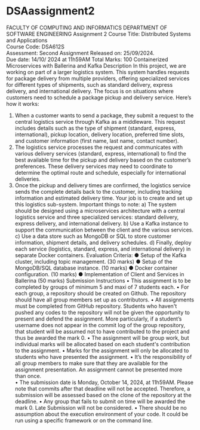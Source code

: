 # DSAassignment2
FACULTY OF COMPUTING AND INFORMATICS 
DEPARTMENT OF SOFTWARE ENGINEERING 
Assignment 2 
Course Title: Distributed Systems and Applications  
Course Code: DSA612S  
Assessment: Second Assignment 
Released on: 25/09/2024.  
Due date: 14/10/ 2024 at 11h59AM 
Total Marks: 100 
Containerized Microservices with Ballerina and Kafka 
Description 
In this project, we are working on part of a larger logistics system. This system handles 
requests for package delivery from multiple providers, offering specialized services for 
different types of shipments, such as standard delivery, express delivery, and international 
delivery. The focus is on situations where customers need to schedule a package pickup 
and delivery service. 
Here’s how it works: 
1. When a customer wants to send a package, they submit a request to the central 
logistics service through Kafka as a middleware. This request includes details such 
as the type of shipment (standard, express, international), pickup location, delivery 
location, preferred time slots, and customer information (first name, last name, 
contact number). 
2. The logistics service processes the request and communicates with various delivery 
services (standard, express, international) to find the best available time for the 
pickup and delivery based on the customer’s preferences. These delivery services 
may need to coordinate to determine the optimal route and schedule, especially for 
international deliveries. 
3. Once the pickup and delivery times are confirmed, the logistics service sends the 
complete details back to the customer, including tracking information and estimated 
delivery time. 
Your job is to create and set up this logistics sub-system. 
Important things to note: 
a) The system should be designed using a microservices architecture with a central 
logistics service and three specialized services: standard delivery, express 
delivery, and international delivery. 
b) Use a Kafka instance to support the communication between the client and the 
various services. 
c) Use a data store such as MongoDB or SQL to store customer information, 
shipment details, and delivery schedules. 
d) Finally, deploy each service (logistics, standard, express, and international 
delivery) in separate Docker containers. 
Evaluation Criteria: 
● Setup of the Kafka cluster, including topic management. (30 marks) 
● Setup of the MongoDB/SQL database instance. (10 marks) 
● Docker container configuration. (10 marks) 
● Implementation of Client and Services in Ballerina (50 marks) 
Submission Instructions 
• This assignment is to be completed by groups of minimum 5 and maxi of 7 students 
each. 
• For each group, a repository should be created on Github. The repository should have 
all group members set up as contributors. 
• All assignments must be completed from GitHub repository. Students who haven't 
pushed any codes to the repository will not be given the opportunity to present and 
defend the assignment. More particularly, if a student’s username does not appear 
in the commit log of the group repository, that student will be assumed not to have 
contributed to the project and thus be awarded the mark 0. 
• The assignment will be group work, but individual marks will be allocated based on 
each student's contribution to the assignment. 
• Marks for the assignment will only be allocated to students who have presented the 
assignment. 
• It’s the responsibility of all group members to make sure that they are available for the 
assignment presentation. An assignment cannot be presented more than once.  
• The submission date is Monday, October 14, 2024, at 11h59AM. Please note that 
commits after that deadline will not be accepted. Therefore, a submission will be 
assessed based on the clone of the repository at the deadline. 
• Any group that fails to submit on time will be awarded the mark 0. Late Submission will 
not be considered. 
• There should be no assumption about the execution environment of your code. It could 
be run using a specific framework or on the command line. 
